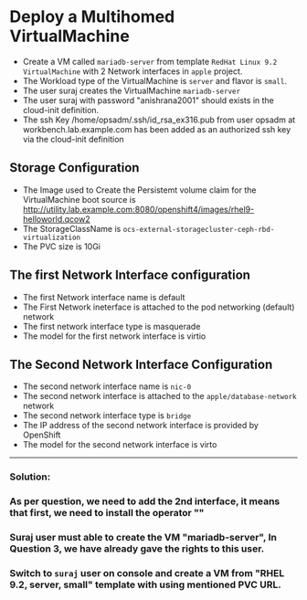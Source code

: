 # Deploy a Multihomed VirtualMachine
- Create a VM called `mariadb-server` from template `RedHat Linux 9.2 VirtualMachine` with 2 Network interfaces in `apple` project.
- The Workload type of the VirtualMachine is `server` and flavor is `small`.
- The user suraj creates the VirtualMachine `mariadb-server`
- The user suraj with password "anishrana2001" should exists in the cloud-init definition.
- The ssh Key /home/opsadm/.ssh/id_rsa_ex316.pub from user opsadm at workbench.lab.example.com has been added as an authorized ssh key via the cloud-init definition

## Storage Configuration
- The Image used to Create the Persistemt volume claim for the VirtualMachine boot source is http://utility.lab.example.com:8080/openshift4/images/rhel9-helloworld.qcow2
- The StorageClassName is `ocs-external-storagecluster-ceph-rbd-virtualization`
- The PVC size is 10Gi

## The first Network Interface configuration
- The first Network interface name is default
- The First Network ineterface is attached to the pod networking (default) network
- The first network interface type is masquerade
- The model for the first network interface is virtio

## The Second Network Interface Configuration
- The second network interface name is `nic-0`
- The second network interface is attached to the `apple/database-network` network
- The second network interface type is `bridge`
- The IP address of the second network interface is provided by OpenShift
- The model for the second network interface is virto
---

### Solution:
### As per question, we need to add the 2nd interface, it means that first, we need to install the operator ""
### Suraj user must able to create the VM "mariadb-server", In Question 3, we have already gave the rights to this user.
### Switch to `suraj` user on console and create a VM from "RHEL 9.2, server, small" template with using mentioned PVC URL.


